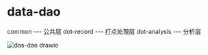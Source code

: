 # data-dao
common --- 公共层
dot-record --- 打点处理层
dot-analysis --- 分析层

![das-dao drawio](https://user-images.githubusercontent.com/27397567/162733853-2db213ac-c48b-4030-8aeb-31fcd405c9b2.png)
